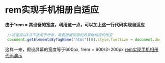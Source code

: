 # rem实现手机相册自适应
#### 由于1rem = 其设备的宽度，利用这一点，可以加上这一行代码实现自适应
```javascript
 //这里除以3并不适用于所有，需要根据页面的效果做相应的改变
 document.getElementsByTagName("html")[0].style.fontSize = document.documentElement.clientWidth/3 + "px";
```
这样一来，假设屏幕的宽度等于600px, 1rem = 600/3=200px
[rem实现手机相册代码演示](https://github.com/Jennifer1216/rem/edit/master/album/photo.html)
